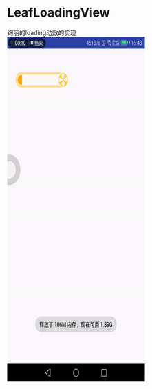 # LeafLoadingView
绚丽的loading动效的实现</br>
<img src="https://github.com/hacjy/LeafLoadingView/blob/master/LeafLoadingView/snapshot/LeafLoadingView.gif" width="320" height ="800" alt="效果图"/>
